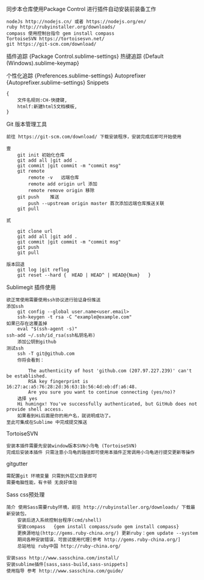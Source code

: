 同步本仓库使用Package Control 进行插件自动安装前装备工作

	nodeJs http://nodejs.cn/ 或者 https://nodejs.org/en/
	ruby http://rubyinstaller.org/downloads/
	compass 使用控制台指令 gem install compass
	TortoiseSVN https://tortoisesvn.net/
	git https://git-scm.com/download/

插件追踪 {Package Control.sublime-settings}
热键追踪 {Default (Windows).sublime-keymap}

个性化追踪 {Preferences.sublime-settings}
Autoprefixer {Autoprefixer.sublime-settings}
Snippets

	{
		文件名规则:CH-快捷键,
		htmlf:新建html5文档模板,
	}

Git 版本管理工具

	前往 https://git-scm.com/download/ 下载安装程序，安装完成后即可开始使用

	壹
		git init 初始化仓库
		git add all |git add .
		git commit |git commit -m "commit msg"
		git remote
			remote -v	远端仓库
			remote add origin url 添加
			remote remove origin 移除
		git push	推送
			push --upstream origin master 首次添加远端仓库推送关联
		git pull

	贰

		git clone url
		git add all	|git add .
		git commit |git commit -m "commit msg"
		git push
		git pull

	版本回退
		git log |git reflog
		git reset --hard {	HEAD | HEAD^ | HEAD@{Num}	}

Sublimegit 插件使用

	欲正常使用需要使用ssh协议进行验证身份推送
	添加ssh
		git config --global user.name<user.email>
		ssh-keygen -t rsa -C "example@example.com"
	如果已存在这覆盖掉
		eval "$(ssh-agent -s)"
	ssh-add ~/.ssh/id_rsa(ssh私钥名称)
		添加公钥到github
	测试ssh
		ssh -T git@github.com
		你将会看到：
		
		    The authenticity of host 'github.com (207.97.227.239)' can't be established.
		    RSA key fingerprint is 16:27:ac:a5:76:28:2d:36:63:1b:56:4d:eb:df:a6:48.
		    Are you sure you want to continue connecting (yes/no)?
		选择 yes
		Hi humingx! You've successfully authenticated, but GitHub does not provide shell access.
		如果看到Hi后面是你的用户名，就说明成功了。
	至此可集成在Sublime 中完成提交推送

TortoiseSVN

	安装本插件需要先安装window版本SVN小乌龟 (TortoiseSVN)
	完成后安装本插件 只需注意小乌龟的路径即可使用本插件正常调用小乌龟进行提交更新等操作

gitgutter

	需配置git 环境变量 只需到外层父目录即可
	需要电脑性能，有卡顿 无良好体验


Sass css预处理

	简介 使用Sass需要ruby环境，前往 http://rubyinstaller.org/downloads/ 下载最新安装包，
		安装后进入系统控制台程序(cmd/shell)
		安装compass	{gem install compass/sudo gem install compass}
		更换源地址(http://gems.ruby-china.org/) 更新ruby：gem update --system
		期间各种安装错误，可尝试使用代理[参考 http://gems.ruby-china.org/]
		总站地址 ruby中国 http://ruby-china.org/

	安装sass http://www.sasschina.com/install/
	安装sublime插件[sass,sass-build,sass-snippets]
	使用指导 参考 http://www.sasschina.com/guide/
